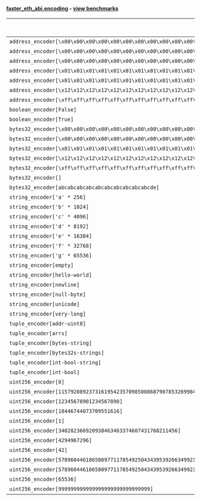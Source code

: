 #### [faster_eth_abi.encoding](https://github.com/BobTheBuidler/faster-eth-abi/blob/master/faster_eth_abi/encoding.py) - [view benchmarks](https://github.com/BobTheBuidler/faster-eth-abi/blob/master/benchmarks/test_encoding_benchmarks.py)

| Function | Reference Mean | Faster Mean | % Change | Speedup (%) | x Faster | Faster |
|----------|---------------|-------------|----------|-------------|----------|--------|
| `address_encoder[\x00\x00\x00\x00\x00\x00\x00\x00\x00\x00\x00\x00\x00\x00\x00\x00\x00\x00\x00\x00]` | 0.00123971327829429 | 0.0006684884982029746 | 46.08% | 85.45% | 1.85x | ✅ |
| `address_encoder[\x00\x00\x00\x00\x00\x00\x00\x00\x00\x00\x00\x00\x00\x00\x00\x00\x00\x00\x00\x01]` | 0.0012467764959456578 | 0.0006666311931016821 | 46.53% | 87.03% | 1.87x | ✅ |
| `address_encoder[\x00\x00\x00\x00\x00\x00\x00\x00\x00\x00\x00\x00\x00\x00\x00\x00\x00\x00\x00\x02]` | 0.0012439192229555319 | 0.0006688527403199388 | 46.23% | 85.98% | 1.86x | ✅ |
| `address_encoder[\x01\x01\x01\x01\x01\x01\x01\x01\x01\x01\x01\x01\x01\x01\x01\x01\x01\x01\x01\x00]` | 0.0012419029829665446 | 0.0006688394964241449 | 46.14% | 85.68% | 1.86x | ✅ |
| `address_encoder[\x01\x01\x01\x01\x01\x01\x01\x01\x01\x01\x01\x01\x01\x01\x01\x01\x01\x01\x01\x01]` | 0.0012360862611628155 | 0.0006681952353351666 | 45.94% | 84.99% | 1.85x | ✅ |
| `address_encoder[\x12\x12\x12\x12\x12\x12\x12\x12\x12\x12\x12\x12\x12\x12\x12\x12\x12\x12\x12\x12]` | 0.001237352238532101 | 0.0006719724868164571 | 45.69% | 84.14% | 1.84x | ✅ |
| `address_encoder[\xff\xff\xff\xff\xff\xff\xff\xff\xff\xff\xff\xff\xff\xff\xff\xff\xff\xff\xff\xff]` | 0.0012425506348018398 | 0.0006720588682312408 | 45.91% | 84.89% | 1.85x | ✅ |
| `boolean_encoder[False]` | 0.0007047828067662091 | 0.0004862829832799232 | 31.00% | 44.93% | 1.45x | ✅ |
| `boolean_encoder[True]` | 0.0007020208091177554 | 0.0004918692920050322 | 29.94% | 42.73% | 1.43x | ✅ |
| `bytes32_encoder[\x00\x00\x00\x00\x00\x00\x00\x00\x00\x00\x00\x00\x00\x00\x00\x00\x00\x00\x00\x00\x00\x00\x00\x00\x00\x00\x00\x00\x00\x00\x00\x00]` | 0.0006984054028026077 | 0.0004877580972356047 | 30.16% | 43.19% | 1.43x | ✅ |
| `bytes32_encoder[\x00\x00\x00\x00\x00\x00\x00\x00\x00\x00\x00\x00\x00\x00\x00\x00]` | 0.0006960792317301254 | 0.0004929156472134243 | 29.19% | 41.22% | 1.41x | ✅ |
| `bytes32_encoder[\x01\x01\x01\x01\x01\x01\x01\x01\x01\x01\x01\x01\x01\x01\x01\x01\x01\x01\x01\x01\x01\x01\x01\x01\x01\x01\x01\x01\x01\x01\x01\x01]` | 0.0006914584287904129 | 0.000492690604314379 | 28.75% | 40.34% | 1.40x | ✅ |
| `bytes32_encoder[\x12\x12\x12\x12\x12\x12\x12\x12\x12\x12\x12\x12\x12\x12\x12\x12\x12\x12\x12\x12\x12\x12\x12\x12\x12\x12\x12\x12\x12\x12\x12\x12]` | 0.000694033406361417 | 0.0004953396191179404 | 28.63% | 40.11% | 1.40x | ✅ |
| `bytes32_encoder[\xff\xff\xff\xff\xff\xff\xff\xff\xff\xff\xff\xff\xff\xff\xff\xff\xff\xff\xff\xff\xff\xff\xff\xff\xff\xff\xff\xff\xff\xff\xff\xff]` | 0.0006976286083233404 | 0.0004917030682076401 | 29.52% | 41.88% | 1.42x | ✅ |
| `bytes32_encoder[]` | 0.0006960090398825826 | 0.0004891099842804916 | 29.73% | 42.30% | 1.42x | ✅ |
| `bytes32_encoder[abcabcabcabcabcabcabcabcabcabcde]` | 0.0006996318929588818 | 0.0004895905882345091 | 30.02% | 42.90% | 1.43x | ✅ |
| `string_encoder['a' * 256]` | 0.0011675169193182664 | 0.0006948707323878413 | 40.48% | 68.02% | 1.68x | ✅ |
| `string_encoder['b' * 1024]` | 0.0011992957436855202 | 0.0007280980109731076 | 39.29% | 64.72% | 1.65x | ✅ |
| `string_encoder['c' * 4096]` | 0.001223989048811131 | 0.0007548245482832103 | 38.33% | 62.16% | 1.62x | ✅ |
| `string_encoder['d' * 8192]` | 0.0012763859373317245 | 0.0007853936060836211 | 38.47% | 62.52% | 1.63x | ✅ |
| `string_encoder['e' * 16384]` | 0.0014132369866102646 | 0.0009061903712936589 | 35.88% | 55.95% | 1.56x | ✅ |
| `string_encoder['f' * 32768]` | 0.0016100372624345252 | 0.0010628684105173994 | 33.98% | 51.48% | 1.51x | ✅ |
| `string_encoder['g' * 65536]` | 0.002090107874454336 | 0.0015017339485942065 | 28.15% | 39.18% | 1.39x | ✅ |
| `string_encoder[empty]` | 0.0011566401866306521 | 0.0006902824618944415 | 40.32% | 67.56% | 1.68x | ✅ |
| `string_encoder[hello-world]` | 0.0011678096723524098 | 0.0007099769917080932 | 39.20% | 64.49% | 1.64x | ✅ |
| `string_encoder[newline]` | 0.0011691940660951766 | 0.0007000086215831576 | 40.13% | 67.03% | 1.67x | ✅ |
| `string_encoder[null-byte]` | 0.0011742322280089907 | 0.0007016465193023636 | 40.25% | 67.35% | 1.67x | ✅ |
| `string_encoder[unicode]` | 0.001173747332510406 | 0.0007087187199999361 | 39.62% | 65.62% | 1.66x | ✅ |
| `string_encoder[very-long]` | 0.002643409855519906 | 0.0018639455098919215 | 29.49% | 41.82% | 1.42x | ✅ |
| `tuple_encoder[addr-uint8]` | 0.0015462975538690805 | 0.0008828259857967316 | 42.91% | 75.15% | 1.75x | ✅ |
| `tuple_encoder[arrs]` | 0.002083831376108896 | 0.001362003030479183 | 34.64% | 53.00% | 1.53x | ✅ |
| `tuple_encoder[bytes-string]` | 0.0013821329539377971 | 0.0008509642618148725 | 38.43% | 62.42% | 1.62x | ✅ |
| `tuple_encoder[bytes32s-strings]` | 0.0029263750523037184 | 0.0017367378847592723 | 40.65% | 68.50% | 1.68x | ✅ |
| `tuple_encoder[int-bool-string]` | 0.0018482841308622433 | 0.0012727724436723906 | 31.14% | 45.22% | 1.45x | ✅ |
| `tuple_encoder[int-bool]` | 0.0010363587819201044 | 0.0007394665108247926 | 28.65% | 40.15% | 1.40x | ✅ |
| `uint256_encoder[0]` | 0.0008567931733091026 | 0.0006089317561986642 | 28.93% | 40.70% | 1.41x | ✅ |
| `uint256_encoder[115792089237316195423570985008687907853269984665640564039457584007913129639935]` | 0.0008720497728139284 | 0.0006117328211482165 | 29.85% | 42.55% | 1.43x | ✅ |
| `uint256_encoder[12345678901234567890]` | 0.0008629248585755482 | 0.0006108417656551653 | 29.21% | 41.27% | 1.41x | ✅ |
| `uint256_encoder[18446744073709551616]` | 0.0008588385288371767 | 0.0006075870766236179 | 29.25% | 41.35% | 1.41x | ✅ |
| `uint256_encoder[1]` | 0.0008594182461925334 | 0.0006128891642553947 | 28.69% | 40.22% | 1.40x | ✅ |
| `uint256_encoder[340282366920938463463374607431768211456]` | 0.0008573973129559618 | 0.0006121202030015722 | 28.61% | 40.07% | 1.40x | ✅ |
| `uint256_encoder[4294967296]` | 0.0008584085669308896 | 0.0006066108150955485 | 29.33% | 41.51% | 1.42x | ✅ |
| `uint256_encoder[42]` | 0.0008622207140172674 | 0.0006098667357573088 | 29.27% | 41.38% | 1.41x | ✅ |
| `uint256_encoder[57896044618658097711785492504343953926634992332820282019728792003956564819967]` | 0.0008627703960552209 | 0.0006102669443043111 | 29.27% | 41.38% | 1.41x | ✅ |
| `uint256_encoder[57896044618658097711785492504343953926634992332820282019728792003956564819968]` | 0.0008612553342481321 | 0.0006097363947195912 | 29.20% | 41.25% | 1.41x | ✅ |
| `uint256_encoder[65536]` | 0.0008581115481826435 | 0.0006058062846135178 | 29.40% | 41.65% | 1.42x | ✅ |
| `uint256_encoder[999999999999999999999999999999]` | 0.0008594097518255239 | 0.0006160800833316656 | 28.31% | 39.50% | 1.39x | ✅ |
